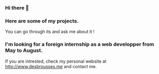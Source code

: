 ### Hi there 👋

### Here are some of my projects. 
 You can go through its and ask me about it !

### I'm looking for a foreign internship as a web developper from May to August.
If you are intrested, check my personal website at http://www.desbrousses.me and contact me.

<!--
**QuentinDesbrousses/quentinDesbrousses** is a ✨ _special_ ✨ repository because its `README.md` (this file) appears on your GitHub profile.

Here are some ideas to get you started:

- 🔭 I’m currently working on ...
- 🌱 I’m currently learning ...
- 👯 I’m looking to collaborate on ...
- 🤔 I’m looking for help with ...
- 💬 Ask me about ...
- 📫 How to reach me: ...
- 😄 Pronouns: ...
- ⚡ Fun fact: ...
-->
